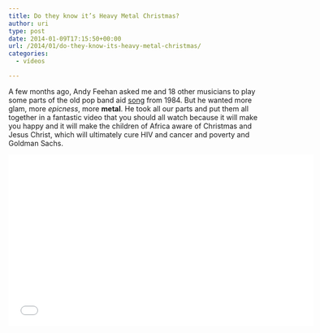 ```yaml
---
title: Do they know it’s Heavy Metal Christmas?
author: uri
type: post
date: 2014-01-09T17:15:50+00:00
url: /2014/01/do-they-know-its-heavy-metal-christmas/
categories:
  - vídeos

---
```

A few months ago, Andy Feehan asked me and 18 other musicians to play some parts of the old pop band aid <a href="http://www.youtube.com/watch?v=bjQzJAKxTrE" target="_blank">song</a> from 1984. But he wanted more glam, more _epicness_, more **metal**. He took all our parts and put them all together in a fantastic video that you should all watch because it will make you happy and it will make the children of Africa aware of Christmas and Jesus Christ, which will ultimately cure HIV and cancer and poverty and Goldman Sachs.

<iframe width="601" height="338" src="//www.youtube.com/embed/tTHEwAygE2Y" frameborder="0" allowfullscreen></iframe>